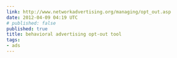 ```yaml
---
link: http://www.networkadvertising.org/managing/opt_out.asp
date: 2012-04-09 04:19 UTC
# published: false
published: true
title: behavioral advertising opt-out tool
tags:
- ads
---
```



